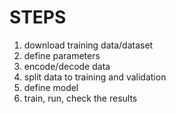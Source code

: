 # STEPS

1. download training data/dataset
2. define parameters
3. encode/decode data
4. split data to training and validation
5. define model 
6. train, run, check the results
